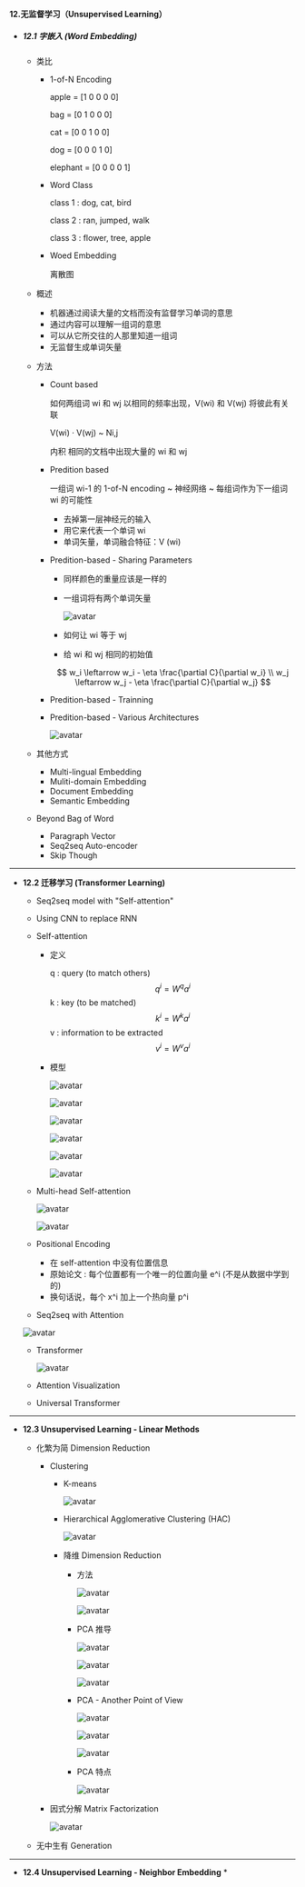 #### 12.无监督学习（Unsupervised Learning）

* ##### 12.1 字嵌入 (Word Embedding)

  * 类比

    * 1-of-N Encoding

      apple      = [1 0 0 0 0]

      bag          = [0 1 0 0 0]

      cat           = [0 0 1 0 0]

      dog          = [0 0 0 1 0]

      elephant = [0 0 0 0 1]

    * Word Class

      class 1 : dog, cat, bird

      class 2 : ran, jumped, walk

      class 3 : flower, tree, apple

    * Woed Embedding

      离散图

  * 概述

    * 机器通过阅读大量的文档而没有监督学习单词的意思
    * 通过内容可以理解一组词的意思
    * 可以从它所交往的人那里知道一组词
    * 无监督生成单词矢量

  * 方法

    * Count based

      如何两组词 wi 和 wj 以相同的频率出现，V(wi) 和 V(wj) 将彼此有关联

      V(wi) · V(wj)		~		Ni,j

      内积								相同的文档中出现大量的 wi 和 wj

    * Predition based

      一组词 wi-1 的 1-of-N encoding ~ 神经网络 ~ 每组词作为下一组词 wi 的可能性

      * 去掉第一层神经元的输入
      * 用它来代表一个单词 wi
      * 单词矢量，单词融合特征：V (wi)

    * Predition-based - Sharing Parameters

      * 同样颜色的重量应该是一样的

      * 一组词将有两个单词矢量

        ![avatar](./images/u121_Sharing_Parameters.png)

      * 如何让 wi 等于 wj
      * 给 wi 和 wj 相同的初始值

      $$
      w_i \leftarrow w_i - \eta \frac{\partial C}{\partial w_i} \\
      w_j \leftarrow w_j - \eta \frac{\partial C}{\partial w_j}
      $$

    * Predition-based - Trainning

    * Predition-based - Various Architectures

      ![avatar](./images/u121_Various_Architectures.png)

  * 其他方式

    * Multi-lingual Embedding
    * Muliti-domain Embedding
    * Document Embedding
    * Semantic Embedding

  * Beyond Bag of Word

    * Paragraph Vector
    * Seq2seq Auto-encoder
    * Skip Though

---

* **12.2 迁移学习 (Transformer Learning)**

  * Seq2seq model with "Self-attention"

  * Using CNN to replace RNN

  * Self-attention

    * 定义

      q : query (to match others)
      $$
      q^i = W^qa^i
      $$
      k : key (to be matched)
      $$
      k^i = W^ka^i
      $$
      v : information to be extracted
      $$
      v^i = W^va^i
      $$

    * 模型

      ![avatar](./images/u122_Self_attention_1.png)

      ![avatar](./images/u122_Self_attention_2.png)

      ![avatar](./images/u122_Self_attention_3.png)

      ![avatar](./images/u122_Self_attention_4.png)

      ![avatar](./images/u122_Self_attention_5.png)

      ![avatar](./images/u122_Self_attention_6.png)

  * Multi-head Self-attention

    ![avatar](./images/u122_Multi_head_Self_attention_1.png)

    ![avatar](./images/u122_Multi_head_Self_attention_2.png)

  * Positional Encoding

    * 在 self-attention 中没有位置信息
    * 原始论文 : 每个位置都有一个唯一的位置向量 e^i (不是从数据中学到的)
    * 换句话说，每个 x^i 加上一个热向量 p^i

  *  Seq2seq with Attention

    ![avatar](./images/u122_Seq2seq_with_Attention.png)

  * Transformer

    ![avatar](./images/u122_Transformer.png)

  * Attention Visualization
  * Universal Transformer

---

* **12.3  Unsupervised Learning - Linear Methods**

  * 化繁为简 Dimension Reduction

    * Clustering

      * K-means

        ![avatar](./images/u123_Clustering.png)

      * Hierarchical Agglomerative Clustering (HAC)

        ![avatar](./images/u123_HAC.png)

      * 降维 Dimension Reduction

        * 方法

          ![avatar](./images/u123_Dimension_Reduction_1.png)

          ![avatar](./images/u123_Dimension_Reduction_2.png)

        * PCA 推导

          ![avatar](./images/u123_PCA_1.png)

          ![avatar](./images/u123_PCA_2.png)

          ![avatar](./images/u123_PCA_3.png)

        * PCA - Another Point of View

          ![avatar](./images/u123_Another_Point_of_View_1.png)

          ![avatar](./images/u123_Another_Point_of_View_2.png)

          ![avatar](./images/u123_Another_Point_of_View_3.png)

        * PCA 特点

          ![avatar](./images/u123_PCA_Feature.png)

    * 因式分解 Matrix Factorization

      ![avatar](./images/u123_Matrix_Factorization.png)

  * 无中生有 Generation

---

* **12.4 Unsupervised Learning - Neighbor Embedding**
  * 































